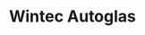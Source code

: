 ---
title: "Wintec Autoglas"
url: /buchholz-in-der-nordheide/wintec-autoglas/
shop: Autowerkstatt
---